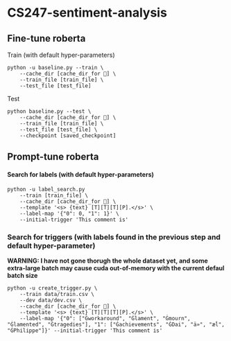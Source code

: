 # CS247-sentiment-analysis

## Fine-tune roberta
Train (with default hyper-parameters)
```
python -u baseline.py --train \
    --cache_dir [cache_dir_for 🤗] \
    --train_file [train_file] \
    --test_file [test_file]
```

Test
```
python baseline.py --test \
    --cache_dir [cache_dir_for 🤗] \
    --train_file [train_file] \
    --test_file [test_file] \ 
    --checkpoint [saved_checkpoint]
```

## Prompt-tune roberta
#### Search for labels (with default hyper-parameters)
```
python -u label_search.py 
    --train [train_file] \
    --cache_dir [cache_dir_for 🤗] \
    --template '<s> {text} [T][T][T][P].</s>' \
    --label-map '{"0": 0, "1": 1}' \
    --initial-trigger 'This comment is'
```

### Search for triggers (with labels found in the previous step and default hyper-parameter)
**WARNING: I have not gone thorugh the whole dataset yet, and some extra-large batch may cause cuda out-of-memory with the current defaul batch size**
```
python -u create_trigger.py \
    --train data/train.csv \
    --dev data/dev.csv \
    --cache_dir [cache_dir_for 🤗] \
    --template '<s> {text} [T][T][T][P].</s>' \
    --label-map '{"0": ["Ġworkaround", "Ġlament", "Ġmourn", "Ġlamented", "Ġtragedies"], "1": ["Ġachievements", "ĠDai", "ä»", "æĺ", "ĠPhilippe"]}' --initial-trigger 'This comment is'
```